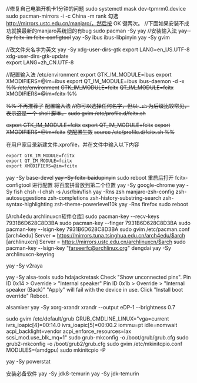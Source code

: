 //修复自己电脑开机卡1分钟的问题
sudo systemctl mask dev-tpmrm0.device
sudo pacman-mirrors -i -c China -m rank
勾选 http://mirrors.ustc.edu.cn/manjaro/，然后按 OK 键两次。
//下面如果安装不成功就换最新的manjaro系统旧的有bug
sudo pacman -Sy yay
//安装输入法
~~yay -Sy fcitx-im fcitx-configtool~~
yay -Sy ibus ibus-libpinyin
yay -Sy gvim

//改文件夹名字为英文
yay -Sy xdg-user-dirs-gtk
export LANG=en_US.UTF-8  
xdg-user-dirs-gtk-update  
export LANG=zh_CN.UTF-8

//配置输入法
/etc/environment
   export GTK_IM_MODULE=ibus
   export XMODIFIERS=@im=ibus
   export QT_IM_MODULE=ibus
 ibus-daemon -d -x
~~%% /etc/environment~~
~~GTK_IM_MODULE=fcitx~~
~~QT_IM_MODULE=fcitx~~
~~XMODIFIERS=@im=fcitx %%~~

~~%% 不再推荐了~~
~~配置输入法~~
~~//你可以选择任何名字，但以 `.sh` 为后缀比较常见，表示这是一个 shell 脚本。~~
~~sudo gvim /etc/profile.d/fcitx.sh~~

~~export GTK_IM_MODULE=fcitx~~
~~export QT_IM_MODULE=fcitx~~
~~export XMODIFIERS=@im=fcitx~~
~~使配置生效~~
~~source /etc/profile.d/fcitx.sh %%~~

在用户家目录新建文件.xprofile，并在文件中输入以下内容
```
export GTK_IM_MODULE=fcitx
export QT_IM_MODULE=fcitx
export XMODIFIERS=@im=fcitx
```
yay -Sy base-devel
~~yay -Sy fcitx-baidupinyin~~
sudo reboot
重启后打开 fcitx-configtool 进行配置
将百度拼音放到第二个位置
yay -Sy google-chrome
yay -Sy fish
chsh -l
chsh -s /usr/bin/fish
yay -Rns zsh manjaro-zsh-config zsh-autosuggestions zsh-completions zsh-history-substring-search zsh-syntax-highlighting zsh-theme-powerlevel10k
yay -Rns firefox
sudo reboot


[Arch4edu archlinuxcn软件仓库]
sudo pacman-key --recv-keys 7931B6D628C8D3BA
sudo pacman-key --finger 7931B6D628C8D3BA
sudo pacman-key --lsign-key 7931B6D628C8D3BA
sudo gvim /etc/pacman.conf
[arch4edu]
Server = https://mirrors.tuna.tsinghua.edu.cn/arch4edu/$arch
[archlinuxcn]
Server = https://mirrors.ustc.edu.cn/archlinuxcn/$arch
sudo pacman-key --lsign-key "farseerfc@archlinux.org"
dengdai 
yay -Sy archlinuxcn-keyring

yay -Sy v2raya

yay -Sy alsa-tools
sudo hdajackretask
Check "Show unconnected pins".
Pin ID 0x14 > Override > "Internal speaker"
Pin ID 0x1b > Override > "Internal speaker (Back)"
"Apply" will fail with the device in use.
Click "Install boot override"
Reboot.

alsamixer
yay -Sy xorg-xrandr
xrandr --output eDP-1 --brightness 0.7


sudo gvim  /etc/default/grub
GRUB_CMDLINE_LINUX="vga=current ivrs_ioapic[4]=00:14.0 ivrs_ioapic[5]=00:00.2 iommu=pt idle=nomwait acpi_backlight=vendor acpi_enforce_resources=lax scsi_mod.use_blk_mq=1"
sudo grub-mkconfig -o /boot/grub/grub.cfg
sudo grub2-mkconfig -o /boot/grub2/grub.cfg
sudo gvim  /etc/mkinitcpio.conf
MODULES=(amdgpu)
sudo mkinitcpio -P 


yay -Sy powerstat

安装必备软件
yay -Sy jdk8-temurin
yay -Sy jdk-temurin

